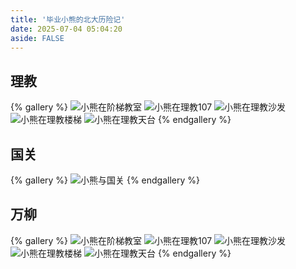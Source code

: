 ```yaml
---
title: '毕业小熊的北大历险记'
date: 2025-07-04 05:04:20
aside: FALSE
---
```

## 理教
{% gallery %}
![小熊在阶梯教室](https://s2.loli.net/2025/07/03/HBIQ3CZaOPjSpD8.jpg)
![小熊在理教107](https://s2.loli.net/2025/07/03/mfXHP51Qhn9rDuW.jpg)
![小熊在理教沙发](https://s2.loli.net/2025/07/03/ONZIrWt4QneukDb.jpg)
![小熊在理教楼梯](https://s2.loli.net/2025/07/03/e6jJYkXlKDcFoN7.jpg)
![小熊在理教天台](https://s2.loli.net/2025/07/03/g1slrutvkmMU4A8.jpg)
{% endgallery %}

## 国关
{% gallery %}
![小熊与国关](https://s2.loli.net/2025/07/09/rEf3ROpcw21UYKg.jpg)
{% endgallery %}

## 万柳
{% gallery %}
![小熊在阶梯教室](https://s2.loli.net/2025/07/03/HBIQ3CZaOPjSpD8.jpg)
![小熊在理教107](https://s2.loli.net/2025/07/03/mfXHP51Qhn9rDuW.jpg)
![小熊在理教沙发](https://s2.loli.net/2025/07/03/ONZIrWt4QneukDb.jpg)
![小熊在理教楼梯](https://s2.loli.net/2025/07/03/e6jJYkXlKDcFoN7.jpg)
![小熊在理教天台](https://s2.loli.net/2025/07/03/g1slrutvkmMU4A8.jpg)
{% endgallery %}
